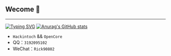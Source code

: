 ## Wecome 👋
---
[![Typing SVG](https://readme-typing-svg.demolab.com?font=Fira%E7%BC%96%E7%A0%81&size=29&pause=1000&color=7B51D1&center=%E9%94%99%E8%AF%AF&vCenter=%E9%94%99%E8%AF%AF&width=435&lines=Shilu%E7%A5%9D%E6%82%A8%E6%97%A9%E6%97%A5%E5%90%83%E4%B8%8A%E9%BB%91%E6%9E%9C！)](https://git.io/typing-svg)
[![Anurag's GitHub stats](https://github-readme-stats.vercel.app/api?username=shilu0718&show_icons=true&theme=buefy&hide=contribs,prs)](https://github.com/anuraghazra/github-readme-stats)
-  `Hackintoch` && `OpenCore` 
- QQ：`3192095102`
- WeChat：`Rick90802`
